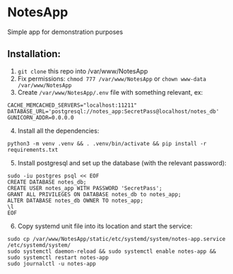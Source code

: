 # NotesApp
Simple app for demonstration purposes

## Installation:
1. `git clone` this repo into /var/www/NotesApp 
2. Fix permissions: `chmod 777 /var/www/NotesApp` or `chown www-data /var/www/NotesApp` 
3. Create `/var/www/NotesApp/.env` file with something relevant, ex:
```angular2html
CACHE_MEMCACHED_SERVERS="localhost:11211"
DATABASE_URL='postgresql://notes_app:SecretPass@localhost/notes_db'
GUNICORN_ADDR=0.0.0.0
```
4. Install all the dependencies:
```angular2html
python3 -m venv .venv && . .venv/bin/activate && pip install -r requirements.txt
```
5. Install postgresql and set up the database (with the relevant password):
```angular2html
sudo -iu postgres psql << EOF
CREATE DATABASE notes_db;
CREATE USER notes_app WITH PASSWORD 'SecretPass';
GRANT ALL PRIVILEGES ON DATABASE notes_db to notes_app;
ALTER DATABASE notes_db OWNER TO notes_app;
\l
EOF
```
6. Copy systemd unit file into its location and start the service:
```angular2html
sudo cp /var/www/NotesApp/static/etc/systemd/system/notes-app.service /etc/systemd/system/
sudo systemctl daemon-reload && sudo systemctl enable notes-app && sudo systemctl restart notes-app
sudo journalctl -u notes-app
```


